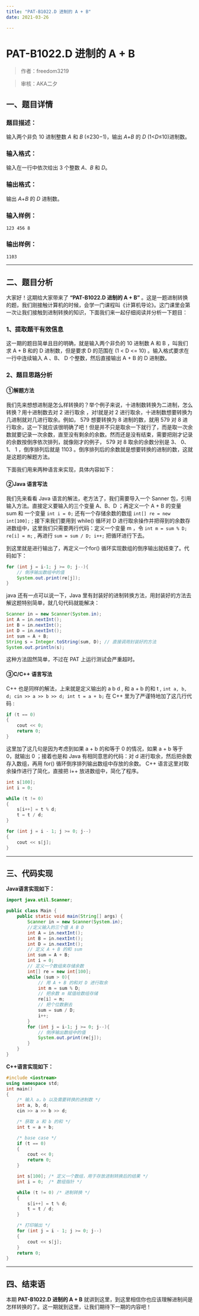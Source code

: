 ```yaml
---
title: "PAT-B1022.D 进制的 A + B"
date: 2021-03-26

---
```


# PAT-B1022.D 进制的 A + B

>    作者：freedom3219

>    审核：AKA二夕


## 一、题目详情

### 题目描述：

输入两个非负 10 进制整数 *A* 和 *B* (≤230−1)，输出 *A*+*B* 的 *D* (1<*D*≤10)进制数。

### 输入格式：

输入在一行中依次给出 3 个整数 *A*、*B* 和 *D*。

### 输出格式：

输出 *A*+*B* 的 *D* 进制数。

### 输入样例：

```out
123 456 8
```

### 输出样例：

```out
1103
```

---

## 二、题目分析

大家好！这期给大家带来了 **“PAT-B1022.D 进制的 A + B”** 。这是一题进制转换的题，我们刚接触计算机的时候，会学一门课程叫《计算机导论》。这门课里会第一次让我们接触到进制转换的知识，下面我们来一起仔细阅读并分析一下题目：

### 1、提取题干有效信息

这一期的题目简单且目的明确，就是输入两个非负的 10 进制数 A 和 B ，叫我们求 A + B 和的 D 进制数，但是要求 D 的范围在 (1 < D <= 10) 。输入格式要求在一行中连续输入 A 、B、 D 个整数，然后直接输出 A + B 的 D 进制数。 

### 2、题目思路分析

#### ①解题方法

我们先来想想进制是怎么样转换的？举个例子来说，十进制数转换为二进制，怎么转换？用十进制数去对 2 进行取余 ，对!就是对 2 进行取余，十进制数想要转换为几进制就对几进行取余。例如， 579 想要转换为 8 进制的数，就用 579 对 8 进行取余，这一下就应该很明确了吧！但是并不只是取余一下就行了，而是取一次余数就要记录一次余数，直至没有剩余的余数。然而还是没有结束，需要把刚才记录的余数按倒序依次排列，就像刚才的例子， 579 对 8 取余的余数分别是 3、 0、 1、 1 ，倒序排列后就是 1103 。倒序排列后的余数就是想要转换的进制的数，这就是这题的解题方法。

下面我们用来两种语言来实现，具体内容如下：

#### ②Java 语言写法

我们先来看看 Java 语言的解法，老方法了，我们需要导入一个 Sanner 包，引用输入方法。直接定义要输入的三个变量 A、B、D ；再定义一个 A + B 的变量 sum 和 一个变量 `int i = 0;` 还有一个存储余数的数组 `int[] re = new int[100];` ; 接下来我们要用到 while() 循环对 D 进行取余操作并把得到的余数存进数组中，这里我们只需要两行代码：定义一个变量 m ，令 `int m = sum % D; re[i] = m;` , 再进行 `sum = sum / D; i++;` 把循环进行下去。

到这里就是进行输出了，再定义一个for() 循环实现数组的倒序输出就结束了。代码如下：

```java
for (int j = i-1; j >= 0; j--){
    // 倒序输出数组中的值
    System.out.print(re[j]); 
}
```

java 还有一点可以说一下，Java 里有封装好的进制转换方法，用封装好的方法去解这题特别简单，就几句代码就能解决：

```java
Scanner in = new Scanner(System.in);
int A = in.nextInt();
int B = in.nextInt();
int D = in.nextInt();
int sum = A + B;
String s = Integer.toString(sum, D); // 直接调用封装好的方法
System.out.println(s);
```

这种方法固然简单，不过在 PAT 上运行测试会严重超时。



#### ③C/C++ 语言写法

C++ 也是同样的解法，上来就是定义输出的 a b d , 和 a + b 的和 t , `int a, b, d; cin >> a >> b >> d; int t = a + b;` 在 C++ 里为了严谨特地加了这几行代码 :

```c++
if (t == 0)
{
    cout << 0;
    return 0;
}
```

这里加了这几句是因为考虑到如果 a + b 的和等于 0 的情况，如果 a + b 等于 0，就输出 0 ；接着也是和 Java 有相同意思的代码：对 d 进行取余，然后把余数存入数组，再用 for() 循环倒序排列输出数组中存放的余数。 C++ 语言这里对取余操作进行了简化，直接把 i++ 放进数组中，简化了程序。

```c++
int s[100];
int i = 0;	

while (t != 0) 
{
    s[i++] = t % d;
    t = t / d;
}

for (int j = i - 1; j >= 0; j--)
{
    cout << s[j];
}
```





---

## 三、代码实现

**Java语言实现如下：**

```java
import java.util.Scanner;

public class Main {
    public static void main(String[] args) {
        Scanner in = new Scanner(System.in);
        //定义输入的三个值 A B D
        int A = in.nextInt();
        int B = in.nextInt(); 
        int D = in.nextInt();
        // 定义 A + B 的和 sum
        int sum = A + B; 
        int i = 0;
        // 定义一个数组来存储余数
        int[] re = new int[100]; 
        while (sum > 0){
            // 用 A + B 的和对 D 进行取余
            int m = sum % D;
            // 把余数 m 赋值给数组存储
            re[i] = m;
            // 把个位数删去
            sum = sum / D; 
            i++;
        }
        for (int j = i-1; j >= 0; j--){
            // 倒序输出数组中的值
            System.out.print(re[j]); 
        }
    }
}
```

**C++语言实现如下：**

```c++
#include <iostream>
using namespace std;
int main()
{
	/* 输入 a，b 以及需要转换的进制数 */
	int a, b, d;
	cin >> a >> b >> d;

	/* 获取 a 和 b 的和 */
	int t = a + b;

	/* base case */
	if (t == 0)
	{
		cout << 0;
		return 0;
	}

	int s[100]; /* 定义一个数组，用于存放进制转换后的结果 */
	int i = 0;	/* 数组指针 */

	while (t != 0) /* 进制转换 */
	{
		s[i++] = t % d;
		t = t / d;
	}

	/* 打印输出 */
	for (int j = i - 1; j >= 0; j--)
	{
		cout << s[j];
	}
	return 0;
}
```


---

## 四、结束语

本期 **PAT-B1022.D 进制的 A + B** 就讲到这里，到这里相信你也应该理解进制间是怎样转换的了。这一期就到这里，让我们期待下一期的内容吧！



